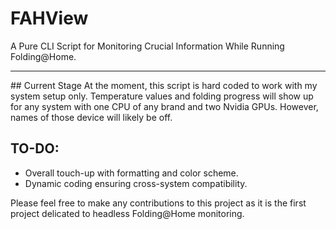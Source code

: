 # FAHView
A Pure CLI Script for Monitoring Crucial Information While Running Folding@Home.
<hr>
## Current Stage
At the moment, this script is hard coded to work with my system setup only. Temperature values and folding progress will show up for any system with one CPU of any brand and two Nvidia GPUs. However, names of those device will likely be off.

## TO-DO:
* Overall touch-up with formatting and color scheme.
* Dynamic coding ensuring cross-system compatibility.

Please feel free to make any contributions to this project as it is the first project delicated to headless Folding@Home monitoring.
